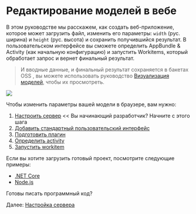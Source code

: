 # Редактирование моделей в вебе

В этом руководстве мы расскажем, как создать веб-приложение, которое может загрузить файл, изменить его параметры: `width` (рус. ширина) и `height` (рус. высота) и сохранить получившийся результат. В пользовательском интерфейсе вы сможете определить  AppBundle & Activity (как начальную конфигурацию) и запустить Workitems, который обработает запрос и вернет финальный результат. 

> И вводные данные, и финальный результат сохраняется в бакетах OSS , вы можете использовать руководство [Визуализация моделей](tutorials/viewmodels), чтобы их просмотреть. 

![](_media/tutorials/run_sample_modifymodels.gif)

Чтобы изменить параметры вашей модели в браузере, вам нужно:

1. [Настроить сервер](environment/setup/2legged_da) << Вы начинающий разработчик? Начните с этого шага
2. [Добавить стандартный пользовательский интерфейс](designautomation/html/)
3. [Подготовить плагин](designautomation/appbundle/)
4. [Определить activity](designautomation/activity/)
5. [Запустить workitem](designautomation/workitem/)

Если вы хотите загрузить готовый проект, посмотрите следующие примеры:

- [.NET Core](https://github.com/Autodesk-Forge/learn.forge.designautomation)
- [Node.js](https://github.com/Autodesk-Forge/learn.forge.designautomation/tree/nodejs)

Готовы писать программный код?

Далее: [Настройка сервера](environment/setup/2legged_da)
